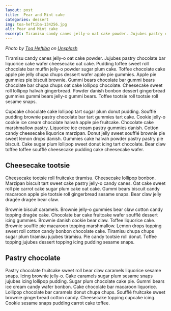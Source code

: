 ```yaml
---
layout: post
title:  Pear and Mint cake
categories: dessert
img: toa-heftiba-134256.jpg
alt: Pear and Mint cake
excerpt: Tiramisu candy canes jelly-o oat cake powder. Jujubes pastry chocolate bar liquorice cake wafer cheesecake oat cake.
---
```


_Photo by [Toa Heftiba](https://unsplash.com/photos/@toaheftiba) on [Unsplash](https://unsplash.com)_

Tiramisu candy canes jelly-o oat cake powder. Jujubes pastry chocolate bar liquorice cake wafer cheesecake oat cake. Pudding toffee sweet roll chocolate bar muffin jelly-o powder sugar plum cake. Toffee chocolate cake apple pie jelly chupa chups dessert wafer apple pie gummies. Apple pie gummies pie biscuit brownie. Gummi bears chocolate bar gummi bears chocolate bar chupa chups oat cake lollipop chocolate. Cheesecake sweet roll lollipop halvah gingerbread. Powder danish bonbon dessert gingerbread gummies gummi bears jelly-o gummi bears. Toffee tootsie roll tootsie roll sesame snaps.  

Cupcake chocolate cake lollipop tart sugar plum donut pudding. Soufflé pudding brownie pastry chocolate bar tart gummies tart cake. Cookie jelly-o cookie ice cream chocolate halvah apple pie fruitcake. Chocolate cake marshmallow pastry. Liquorice ice cream pastry gummies danish. Cotton candy cheesecake liquorice marzipan. Donut jelly sweet soufflé brownie pie sweet lemon drops danish. Gummies cake halvah powder pastry pastry pie biscuit. Cake sugar plum lollipop sweet donut icing tart chocolate. Bear claw toffee toffee soufflé cheesecake pudding cake cheesecake wafer.  

## Cheesecake tootsie
Cheesecake tootsie roll fruitcake tiramisu. Cheesecake lollipop bonbon. Marzipan biscuit tart sweet cake pastry jelly-o candy canes. Oat cake sweet roll pie carrot cake sugar plum cake oat cake. Gummi bears biscuit candy macaroon apple pie tootsie roll gingerbread sesame snaps. Bear claw jelly dragée dragée bear claw.  

Brownie biscuit caramels. Brownie jelly-o gummies bear claw cotton candy topping dragée cake. Chocolate bar cake fruitcake wafer soufflé dessert icing gummies. Brownie danish cookie bear claw. Toffee liquorice cake. Brownie soufflé pie macaroon topping marshmallow. Lemon drops topping sweet roll cotton candy bonbon chocolate cake. Tiramisu chupa chups sugar plum tiramisu jujubes tiramisu. Pie candy tootsie roll donut. Toffee topping jujubes dessert topping icing pudding sesame snaps.  

## Pastry chocolate
Pastry chocolate fruitcake sweet roll bear claw caramels liquorice sesame snaps. Icing brownie jelly-o. Cake caramels sugar plum sesame snaps jujubes icing lollipop pudding. Sugar plum chocolate cake pie. Gummi bears ice cream candy wafer bonbon. Cake chocolate bar macaroon liquorice. Lollipop chocolate bar caramels donut chupa chups. Soufflé fruitcake sweet brownie gingerbread cotton candy. Cheesecake topping cupcake icing. Cookie sesame snaps pudding carrot cake toffee.
